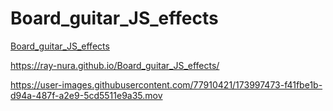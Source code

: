 # Board_guitar_JS_effects

[ Board_guitar_JS_effects](https://ray-nura.github.io/Board_guitar_JS_effects/)

https://ray-nura.github.io/Board_guitar_JS_effects/


https://user-images.githubusercontent.com/77910421/173997473-f41fbe1b-d94a-487f-a2e9-5cd5511e9a35.mov

